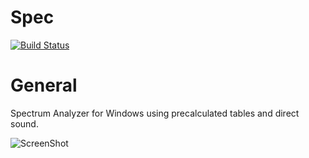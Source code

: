 # Spec
[![Build Status](https://travis-ci.org/mdaskalov/Spec.svg?branch=master)](https://travis-ci.org/mdaskalov/Spec)

# General
Spectrum Analyzer for Windows using precalculated tables and direct sound.

![ScreenShot](https://raw.github.com/mdaskalov/Spec/master/screenshot.png)